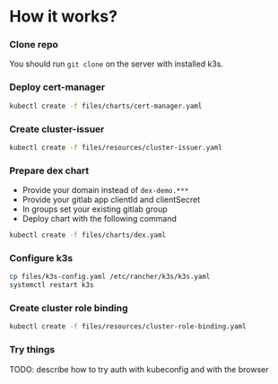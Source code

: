 # How it works?

### Clone repo

You should run `git clone` on the server with installed k3s.

### Deploy cert-manager

```bash
kubectl create -f files/charts/cert-manager.yaml 
```

### Create cluster-issuer

```bash
kubectl create -f files/resources/cluster-issuer.yaml
```

### Prepare dex chart

- Provide your domain instead of `dex-demo.***`
- Provide your gitlab app clientId and clientSecret
- In groups set your existing gitlab group
- Deploy chart with the following command

```bash
kubectl create -f files/charts/dex.yaml
```

### Configure k3s

```bash
cp files/k3s-config.yaml /etc/rancher/k3s/k3s.yaml
systemctl restart k3s
```

### Create cluster role binding

```bash
kubectl create -f files/resources/cluster-role-binding.yaml
```

### Try things

TODO: describe how to try auth with kubeconfig and with the browser

